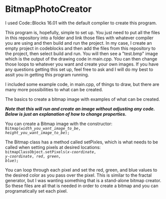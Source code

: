 # BitmapPhotoCreator

I used Code::Blocks 16.01 with the default complier to create this program.

This program is, hopefully, simple to set up.  You just need to put all the files in this repository into a folder and
link those files with whatever compiler you are using and then build and run the project.  In my case, I create an empty project in
codeblocks and then add the files from this repository to the project, then select build and run. You will then see a "test.bmp"
image which is the output of the drawing code in main.cpp.  You can then change those loops to whatever you want and create your 
own images.  If you have any questions getting this set up, feel free to ask and I will do my best to assit you in getting this
program running.

I included some example code, in main.cpp, of things to draw, but there are many more possibilities to what can be created.

The basics to create a bitmap image with examples of what can be created.
<p><em><strong>Note that this will run and create an image without adjusting any code.  Below is just an explanation of how to change properties.</strong></em></p>

You can create a Bitmap image with the constructor:
  <code>Bitmap(<em>width_you_want_image_to_be</em>, <em>height_you_want_image_to_be</em>);</code>

The Bitmap class has a method called setPixles, which is what needs to be called when setting pixels at desired locations:
  <code>bitmapClassObject.setPixels(<em>x-coordinate</em>, <em>y-coordinate</em>, <em>red</em>, <em>green</em>, <em>blue</em>);</code>

You can loop through each pixel and set the red, green, and blue values to the desired color as you pass over the pixel.
This is similar to the fractal generator, but I was wanting something that is a stand-alone bitmap creator.  So these files are
all that is needed in order to create a bitmap and you can programatically set each pixel.
